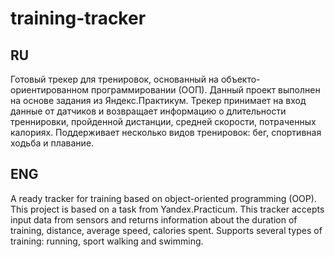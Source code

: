 # training-tracker
## RU
Готовый трекер для тренировок, основанный на объекто-ориентированном программировании (ООП). Данный проект выполнен на основе задания из Яндекс.Практикум. Трекер принимает на вход данные от датчиков и возвращает информацию о длительности треннировки, пройденной дистанции, средней скорости, потраченных калориях. Поддерживает несколько видов тренировок: бег, спортивная ходьба и плавание. 

## ENG
A ready tracker for training based on object-oriented programming (OOP). This project is based on a task from Yandex.Practicum. This tracker accepts input data from sensors and returns information about the duration of training, distance, average speed, calories spent. Supports several types of training: running, sport walking and swimming.
